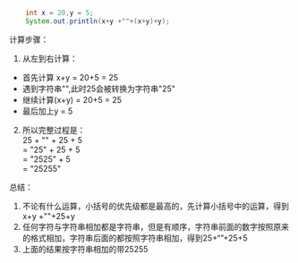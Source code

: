 ```java
	int x = 20,y = 5;
	System.out.println(x+y +""+(x+y)+y);
```

计算步骤：  
1. 从左到右计算：  
- 首先计算 x+y = 20+5 = 25  
- 遇到字符串"",此时25会被转换为字符串"25"  
- 继续计算(x+y) = 20+5 = 25  
- 最后加上y = 5  
  
2. 所以完整过程是：  
25 + "" + 25 + 5  
= "25" + 25 + 5  
= "2525" + 5  
= "25255"

总结：
1. 不论有什么运算，小括号的优先级都是最高的，先计算小括号中的运算，得到x+y +""+25+y
2. 任何字符与字符串相加都是字符串，但是有顺序，字符串前面的数字按照原来的格式相加，字符串后面的都按照字符串相加，得到25+“”+25+5
3. 上面的结果按字符串相加的带25255